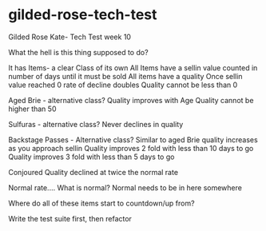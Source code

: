 # gilded-rose-tech-test

Gilded Rose Kate- Tech Test week 10

What the hell is this thing supposed to do?

It has Items- a clear Class of its own
  All Items have a sellin value counted in number of days until it must be sold
  All items have a quality
  Once sellin value reached 0 rate of decline doubles
  Quality cannot be less than 0

Aged Brie - alternative class?
  Quality improves with Age
  Quality cannot be higher than 50

Sulfuras - alternative class?
  Never declines in quality

Backstage Passes - Alternative class?
  Similar to aged Brie quality increases as you approach sellin
  Quality improves 2 fold with less than 10 days to go
  Quality improves 3 fold with less than 5 days to go

Conjoured
  Quality declined at twice the normal rate

Normal rate....
What is normal?
Normal needs to be in here
somewhere

Where do all of these items start to countdown/up from?

Write the test suite first, then refactor
